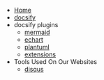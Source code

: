 * [Home](/)
* [docsify](docsify)
* docsify plugins
    * [mermaid](mermaid)
    * [echart](echart)
    * [plantuml](plantuml)
    * [extensions](extensions)
* Tools Used On Our Websites
    * [disqus](disqus)